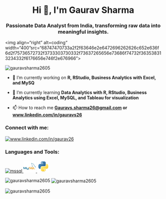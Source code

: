 <h1 align="center">Hi 👋, I'm Gaurav Sharma</h1>
<h3 align="center">Passionate Data Analyst from India, transforming raw data into meaningful insights.</h3>

<img align=“right” alt=coding“ width=“400”src=“68747470733a2f2f63646e2e6472696262626c652e636f6d2f75736572732f3733303730332f73637265656e73686f74732f363538313234332f6176656e746f2e676966”>

<p align="left"> <img src="https://komarev.com/ghpvc/?username=gauravsharma2605&label=Profile%20views&color=0e75b6&style=flat" alt="gauravsharma2605" /> </p>

- 🔭 I’m currently working on **R, RStudio, Business Analytics with Excel, and MySQ**

- 🌱 I’m currently learning **Data Analytics with R, RStudio, Business Analytics using Excel, MySQL, and Tableau for visualization**

- 📫 How to reach me **Gauravs.sharma26@gmail.com or www.linkedin.com/in/gauravs26**

<h3 align="left">Connect with me:</h3>
<p align="left">
<a href="https://linkedin.com/in/www.linkedin.com/in/gaurav26" target="blank"><img align="center" src="https://raw.githubusercontent.com/rahuldkjain/github-profile-readme-generator/master/src/images/icons/Social/linked-in-alt.svg" alt="www.linkedin.com/in/gaurav26" height="30" width="40" /></a>
</p>

<h3 align="left">Languages and Tools:</h3>
<p align="left"> <a href="https://www.microsoft.com/en-us/sql-server" target="_blank" rel="noreferrer"> <img src="https://www.svgrepo.com/show/303229/microsoft-sql-server-logo.svg" alt="mssql" width="40" height="40"/> </a> <a href="https://www.mysql.com/" target="_blank" rel="noreferrer"> <img src="https://raw.githubusercontent.com/devicons/devicon/master/icons/mysql/mysql-original-wordmark.svg" alt="mysql" width="40" height="40"/> </a> <a href="https://www.python.org" target="_blank" rel="noreferrer"> <img src="https://raw.githubusercontent.com/devicons/devicon/master/icons/python/python-original.svg" alt="python" width="40" height="40"/> </a> </p>

<p><img align="left" src="https://github-readme-stats.vercel.app/api/top-langs?username=gauravsharma2605&show_icons=true&locale=en&layout=compact" alt="gauravsharma2605" /></p>

<p>&nbsp;<img align="center" src="https://github-readme-stats.vercel.app/api?username=gauravsharma2605&show_icons=true&locale=en" alt="gauravsharma2605" /></p>

<p><img align="center" src="https://github-readme-streak-stats.herokuapp.com/?user=gauravsharma2605&" alt="gauravsharma2605" /></p>





